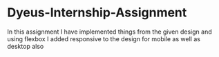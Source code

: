 # Dyeus-Internship-Assignment
In this assignment I have implemented things from the given design and using flexbox I added responsive to the design for mobile as well as desktop also
